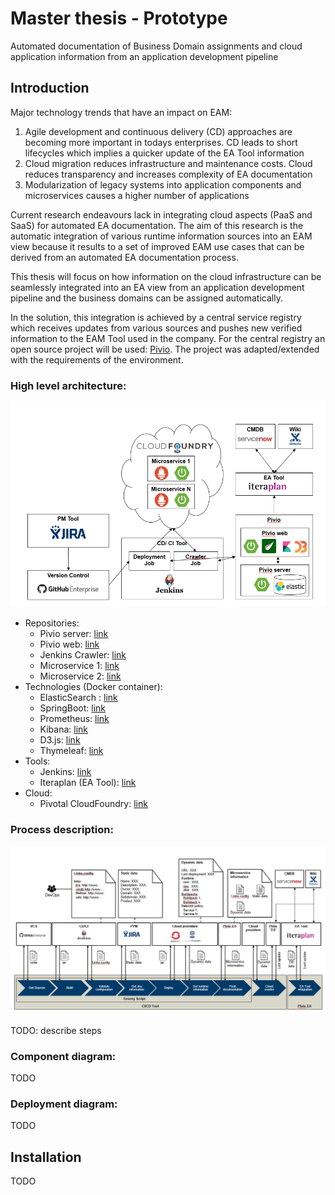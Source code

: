 # Master thesis - Prototype
Automated documentation of Business Domain assignments and cloud application information from an application development pipeline

## Introduction
Major technology trends that have an impact on EAM:

1. Agile development and continuous delivery (CD) approaches are becoming more important in todays enterprises. CD leads to short lifecycles which implies a quicker update of the EA Tool information
2. Cloud migration reduces infrastructure and maintenance costs. Cloud reduces transparency and increases complexity of EA documentation
3. Modularization of legacy systems into application components and microservices causes a higher number of applications

Current research endeavours lack in integrating cloud aspects (PaaS and SaaS) for automated EA documentation. The aim of this research is the automatic integration of various runtime information sources into an EAM view because it results to a set of improved EAM use cases that can be derived from an automated EA documentation process.

This thesis will focus on how information on the cloud infrastructure can be seamlessly integrated into an EA view from an application development pipeline and the business domains can be assigned automatically.

In the solution, this integration is achieved by a central service registry which receives updates from various sources and pushes new verified information to the EAM Tool used in the company. For the central registry an open source project will be used: [Pivio](http://pivio.io/). The project was adapted/extended with the requirements of the environment.

### High level architecture:

![High level architecture](https://github.com/Nicocovi/Master-Thesis-Prototype/blob/master/imgs/highlevelarchitecture.PNG)

* Repositories:
  * Pivio server: [link](https://github.com/Nicocovi/pivio-server)
  * Pivio web: [link](https://github.com/Nicocovi/pivio-web)
  * Jenkins Crawler: [link](https://github.com/Nicocovi/CF-Crawler)
  * Microservice 1: [link](https://github.com/Nicocovi/Microservice1)
  * Microservice 2: [link](https://github.com/Nicocovi/Microservice2)
* Technologies (Docker container):
  * ElasticSearch : [link](https://www.elastic.co/)
  * SpringBoot: [link](https://spring.io/projects/spring-boot)
  * Prometheus: [link](https://prometheus.io)
  * Kibana: [link](https://www.elastic.co/products/kibana)
  * D3.js: [link](https://d3js.org/)
  * Thymeleaf: [link](https://www.thymeleaf.org/)
* Tools:
  * Jenkins: [link](https://jenkins.io/)
  * Iteraplan (EA Tool): [link](https://www.iteraplan.de/en/)
* Cloud:
  * Pivotal CloudFoundry: [link](https://www.cloudfoundry.org/)

### Process description:

![Process](https://github.com/Nicocovi/Master-Thesis-Prototype/blob/master/imgs/process.png)

TODO: describe steps

### Component diagram:

TODO

### Deployment diagram:

TODO

## Installation

TODO

